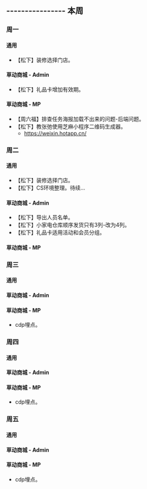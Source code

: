## ---------------- 本周

### 周一
#### 通用
* 【松下】装修选择门店。
#### 草动商城 - Admin
* 【松下】礼品卡增加有效期。
#### 草动商城 - MP
* 【周六福】排查任务海报加载不出来的问题-后端问题。
* 【松下】教张弛使用芝麻小程序二维码生成器。
  - https://weixin.hotapp.cn/

### 周二
#### 通用
* 【松下】装修选择门店。
* 【松下】CS环境整理。待续...
#### 草动商城 - Admin
* 【松下】导出人员名单。
* 【松下】小家电仓库顺序发货只有3列-改为4列。
* 【松下】礼品卡适用活动和会员分组。
#### 草动商城 - MP

### 周三
#### 通用
#### 草动商城 - Admin
#### 草动商城 - MP
* cdp埋点。

### 周四
#### 通用
#### 草动商城 - Admin
#### 草动商城 - MP
* cdp埋点。

### 周五
#### 通用
#### 草动商城 - Admin
#### 草动商城 - MP
* cdp埋点。
